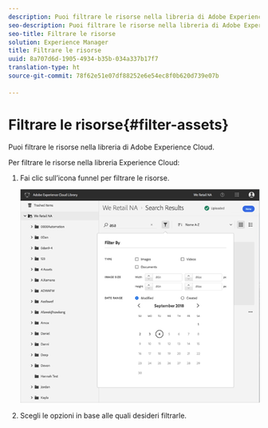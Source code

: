 ```yaml
---
description: Puoi filtrare le risorse nella libreria di Adobe Experience Cloud.
seo-description: Puoi filtrare le risorse nella libreria di Adobe Experience Cloud.
seo-title: Filtrare le risorse
solution: Experience Manager
title: Filtrare le risorse
uuid: 8a707d6d-1905-4934-b35b-034a337b17f7
translation-type: ht
source-git-commit: 78f62e51e07df88252e6e54ec8f0b620d739e07b

---
```



# Filtrare le risorse{#filter-assets}

Puoi filtrare le risorse nella libreria di Adobe Experience Cloud.

Per filtrare le risorse nella libreria Experience Cloud:

1. Fai clic sull’icona funnel per filtrare le risorse.

   ![](assets/library_filter_assets.png)

1. Scegli le opzioni in base alle quali desideri filtrarle.

